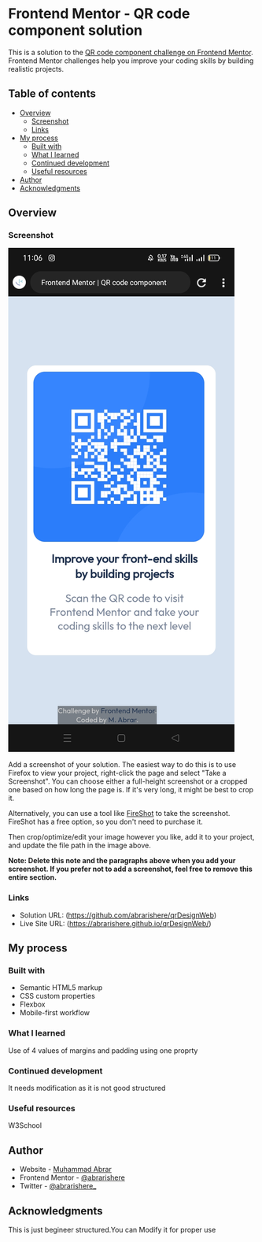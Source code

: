 # Frontend Mentor - QR code component solution

This is a solution to the [QR code component challenge on Frontend Mentor](https://www.frontendmentor.io/challenges/qr-code-component-iux_sIO_H). Frontend Mentor challenges help you improve your coding skills by building realistic projects. 

## Table of contents

- [Overview](#overview)
  - [Screenshot](#screenshot)
  - [Links](#links)
- [My process](#my-process)
  - [Built with](#built-with)
  - [What I learned](#what-i-learned)
  - [Continued development](#continued-development)
  - [Useful resources](#useful-resources)
- [Author](#author)
- [Acknowledgments](#acknowledgments)

## Overview

### Screenshot

![](./screenshot.jpg)

Add a screenshot of your solution. The easiest way to do this is to use Firefox to view your project, right-click the page and select "Take a Screenshot". You can choose either a full-height screenshot or a cropped one based on how long the page is. If it's very long, it might be best to crop it.

Alternatively, you can use a tool like [FireShot](https://getfireshot.com/) to take the screenshot. FireShot has a free option, so you don't need to purchase it. 

Then crop/optimize/edit your image however you like, add it to your project, and update the file path in the image above.

**Note: Delete this note and the paragraphs above when you add your screenshot. If you prefer not to add a screenshot, feel free to remove this entire section.**

### Links

- Solution URL:  (https://github.com/abrarishere/qrDesignWeb)
- Live Site URL: (https://abrarishere.github.io/qrDesignWeb/)

## My process

### Built with

- Semantic HTML5 markup
- CSS custom properties
- Flexbox
- Mobile-first workflow

### What I learned
Use of 4 values of margins and padding using one proprty



### Continued development

It needs modification as it is not good structured
### Useful resources

W3School
## Author

- Website - [Muhammad Abrar](https://abrarishere.me)
- Frontend Mentor - [@abrarishere](https://www.frontendmentor.io/profile/yourusername)
- Twitter - [@abrarishere_](https://www.twitter.com/abrarishere_)

## Acknowledgments

This is just begineer structured.You can Modify it for proper use 
